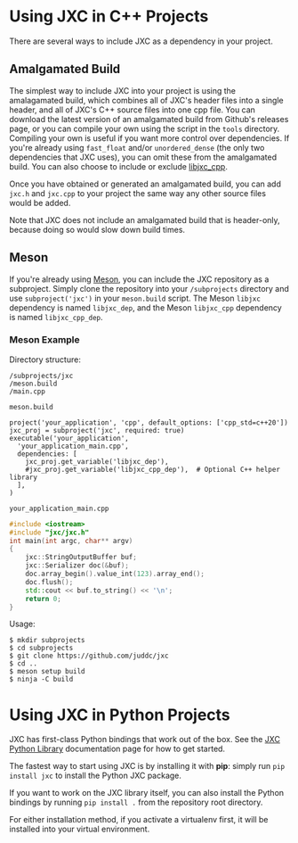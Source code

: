 # Using JXC in C++ Projects

There are several ways to include JXC as a dependency in your project.

## Amalgamated Build
The simplest way to include JXC into your project is using the amalagamated build, which combines all of JXC's header files into a single header, and all of JXC's C++ source files into one cpp file. You can download the latest version of an amalgamated build from Github's releases page, or you can compile your own using the script in the `tools` directory. Compiling your own is useful if you want more control over dependencies. If you're already using `fast_float` and/or `unordered_dense` (the only two dependencies that JXC uses), you can omit these from the amalgamated build. You can also choose to include or exclude [libjxc_cpp](jxc_cpp_library.md).

Once you have obtained or generated an amalgamated build, you can add `jxc.h` and `jxc.cpp` to your project the same way any other source files would be added.

Note that JXC does not include an amalgamated build that is header-only, because doing so would slow down build times.

## Meson
If you're already using [Meson](https://mesonbuild.com/), you can include the JXC repository as a subproject. Simply clone the repository into your `/subprojects` directory and use `subproject('jxc')` in your `meson.build` script. The Meson `libjxc` dependency is named `libjxc_dep`, and the Meson `libjxc_cpp` dependency is named `libjxc_cpp_dep`.

### Meson Example
Directory structure:
```
/subprojects/jxc
/meson.build
/main.cpp
```

`meson.build`
```meson
project('your_application', 'cpp', default_options: ['cpp_std=c++20'])
jxc_proj = subproject('jxc', required: true)
executable('your_application',
  'your_application_main.cpp',
  dependencies: [
    jxc_proj.get_variable('libjxc_dep'),
    #jxc_proj.get_variable('libjxc_cpp_dep'),  # Optional C++ helper library
  ],
)
```

`your_application_main.cpp`
```cpp
#include <iostream>
#include "jxc/jxc.h"
int main(int argc, char** argv)
{
    jxc::StringOutputBuffer buf;
    jxc::Serializer doc(&buf);
    doc.array_begin().value_int(123).array_end();
    doc.flush();
    std::cout << buf.to_string() << '\n';
    return 0;
}
```

Usage:
```shell
$ mkdir subprojects
$ cd subprojects
$ git clone https://github.com/juddc/jxc
$ cd ..
$ meson setup build
$ ninja -C build
```

# Using JXC in Python Projects

JXC has first-class Python bindings that work out of the box. See the [JXC Python Library](jxc_python_library.md) documentation page for how to get started.

The fastest way to start using JXC is by installing it with **pip**: simply run `pip install jxc` to install the Python JXC package.

If you want to work on the JXC library itself, you can also install the Python bindings by running `pip install .` from the repository root directory.

For either installation method, if you activate a virtualenv first, it will be installed into your virtual environment.
